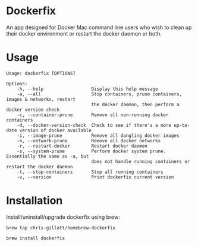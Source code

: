 # Dockerfix
An app designed for Docker Mac command line users who wish to clean up their docker environment or restart the docker daemon or both.

# Usage
```
Usage: dockerfix [OPTIONS]

Options:
    -h, --help                  Display this help message
    -a, --all                   Stop containers, prune containers, images & networks, restart
                                the docker daemon, then perform a docker version check
    -c, --container-prune       Remove all non-running docker containers
    -d, --docker-version-check  Check to see if there's a more up-to-date version of docker available
    -i, --image-prune           Remove all dangling docker images
    -n, --network-prune         Remove all docker networks
    -r, --restart-docker        Restart docker daemon
    -s, --system-prune          Perform docker system prune.  Essentially the same as -a, but
                                does not handle running containers or restart the docker daemon
    -t, --stop-containers       Stop all running containers
    -v, --version               Print dockerfix current version
```

# Installation
Install/uninstall/upgrade dockerfix using brew:

`brew tap chris-gillatt/homebrew-dockerfix` 

`brew install dockerfix`

